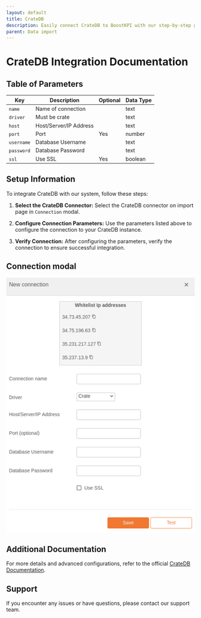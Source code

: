 ```yaml
---
layout: default
title: CrateDB
description: Easily connect CrateDB to BoostKPI with our step-by-step guide in our FAQ page. Unlock the potential of your data in CrateDB by seamlessly integrating it with BoostKPI for in-depth analysis and reporting. Our comprehensive instructions will walk you through the process, ensuring a smooth and efficient connection. Dive into the details and harness the power of data analytics with CrateDB and BoostKPI combined.
parent: Data import
---
```


# CrateDB Integration Documentation

## Table of Parameters

| Key        | Description            | Optional | Data Type |
|------------|------------------------|----------|-----------|
| `name`     | Name of connection     |          | text      |
| `driver`   | Must be crate          |          | text      |
| `host`     | Host/Server/IP Address |          | text      |
| `port`     | Port                   | Yes      | number    |
| `username` | Database Username      |          | text      |
| `password` | Database Password      |          | text      |
| `ssl`      | Use SSL                | Yes      | boolean   |

## Setup Information

To integrate CrateDB with our system, follow these steps:

1. **Select the CrateDB Connector:** Select the CrateDB connector on import page in `Connection`
   modal.

2. **Configure Connection Parameters:** Use the parameters listed above to configure the connection
   to your CrateDB instance.

3. **Verify Connection:** After configuring the parameters, verify the connection to ensure
   successful integration.

## Connection modal

![CrateDB Integration](../../../images/integration/cratedb-integration.png)

## Additional Documentation

For more details and advanced configurations, refer to the
official [CrateDB Documentation](https://docs.crate.io/).

## Support

If you encounter any issues or have questions, please contact our support team.
